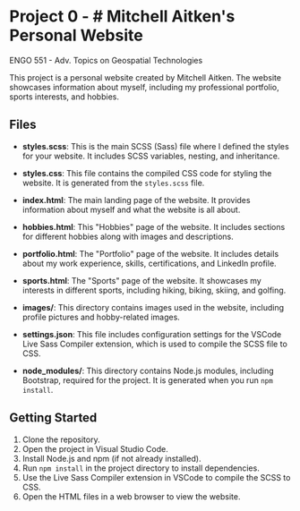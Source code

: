 # Project 0 - # Mitchell Aitken's Personal Website

ENGO 551 - Adv. Topics on Geospatial Technologies

This project is a personal website created by Mitchell Aitken. The website showcases information about myself, including my professional portfolio, sports interests, and hobbies.

## Files

- **styles.scss**: This is the main SCSS (Sass) file where I defined the styles for your website. It includes SCSS variables, nesting, and inheritance.

- **styles.css**: This file contains the compiled CSS code for styling the website. It is generated from the `styles.scss` file.

- **index.html**: The main landing page of the website. It provides information about myself and what the website is all about.

- **hobbies.html**: This "Hobbies" page of the website. It includes sections for different hobbies along with images and descriptions.

- **portfolio.html**: The "Portfolio" page of the website. It includes details about my work experience, skills, certifications, and LinkedIn profile.

- **sports.html**: The "Sports" page of the website. It showcases my interests in different sports, including hiking, biking, skiing, and golfing.

- **images/**: This directory contains images used in the website, including profile pictures and hobby-related images.

- **settings.json**: This file includes configuration settings for the VSCode Live Sass Compiler extension, which is used to compile the SCSS file to CSS. 

- **node_modules/**: This directory contains Node.js modules, including Bootstrap, required for the project. It is generated when you run `npm install`.

## Getting Started

1. Clone the repository.
2. Open the project in Visual Studio Code.
3. Install Node.js and npm (if not already installed).
4. Run `npm install` in the project directory to install dependencies.
5. Use the Live Sass Compiler extension in VSCode to compile the SCSS to CSS.
6. Open the HTML files in a web browser to view the website.

